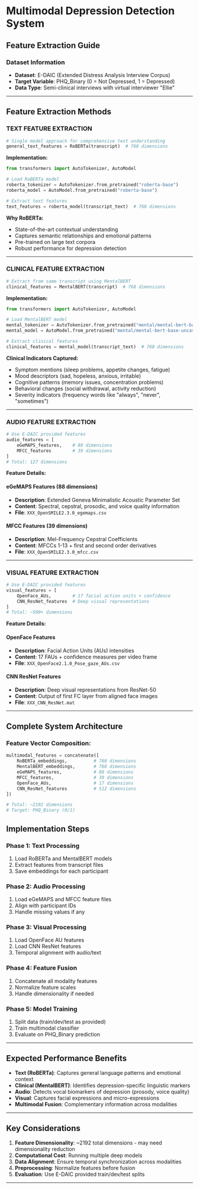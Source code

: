 # Multimodal Depression Detection System
## Feature Extraction Guide

### **Dataset Information**
- **Dataset**: E-DAIC (Extended Distress Analysis Interview Corpus)
- **Target Variable**: PHQ_Binary (0 = Not Depressed, 1 = Depressed)
- **Data Type**: Semi-clinical interviews with virtual interviewer "Ellie"

---

## **Feature Extraction Methods**

### **TEXT FEATURE EXTRACTION**
```python
# Single model approach for comprehensive text understanding
general_text_features = RoBERTa(transcript)  # 768 dimensions
```

**Implementation:**
```python
from transformers import AutoTokenizer, AutoModel

# Load RoBERTa model
roberta_tokenizer = AutoTokenizer.from_pretrained("roberta-base")
roberta_model = AutoModel.from_pretrained("roberta-base")

# Extract text features
text_features = roberta_model(transcript_text)  # 768 dimensions
```

**Why RoBERTa:**
- State-of-the-art contextual understanding
- Captures semantic relationships and emotional patterns
- Pre-trained on large text corpora
- Robust performance for depression detection

---

### **CLINICAL FEATURE EXTRACTION**
```python
# Extract from same transcript using MentalBERT
clinical_features = MentalBERT(transcript)  # 768 dimensions
```

**Implementation:**
```python
from transformers import AutoTokenizer, AutoModel

# Load MentalBERT model
mental_tokenizer = AutoTokenizer.from_pretrained("mental/mental-bert-base-uncased")
mental_model = AutoModel.from_pretrained("mental/mental-bert-base-uncased")

# Extract clinical features
clinical_features = mental_model(transcript_text)  # 768 dimensions
```

**Clinical Indicators Captured:**
- Symptom mentions (sleep problems, appetite changes, fatigue)
- Mood descriptors (sad, hopeless, anxious, irritable)
- Cognitive patterns (memory issues, concentration problems)
- Behavioral changes (social withdrawal, activity reduction)
- Severity indicators (frequency words like "always", "never", "sometimes")

---

### **AUDIO FEATURE EXTRACTION**
```python
# Use E-DAIC provided features
audio_features = [
    eGeMAPS_features,    # 88 dimensions
    MFCC_features        # 39 dimensions
]
# Total: 127 dimensions
```

**Feature Details:**

#### **eGeMAPS Features (88 dimensions)**
- **Description**: Extended Geneva Minimalistic Acoustic Parameter Set
- **Content**: Spectral, cepstral, prosodic, and voice quality information
- **File**: `XXX_OpenSMILE2.3.0_egemaps.csv`

#### **MFCC Features (39 dimensions)**
- **Description**: Mel-Frequency Cepstral Coefficients
- **Content**: MFCCs 1-13 + first and second order derivatives
- **File**: `XXX_OpenSMILE2.3.0_mfcc.csv`

---

### **VISUAL FEATURE EXTRACTION**
```python
# Use E-DAIC provided features
visual_features = [
    OpenFace_AUs,        # 17 facial action units + confidence
    CNN_ResNet_features  # Deep visual representations
]
# Total: ~500+ dimensions
```

**Feature Details:**

#### **OpenFace Features**
- **Description**: Facial Action Units (AUs) intensities
- **Content**: 17 FAUs + confidence measures per video frame
- **File**: `XXX_OpenFace2.1.0_Pose_gaze_AUs.csv`

#### **CNN ResNet Features**
- **Description**: Deep visual representations from ResNet-50
- **Content**: Output of first FC layer from aligned face images
- **File**: `XXX_CNN_ResNet.mat`

---

## **Complete System Architecture**

### **Feature Vector Composition:**
```python
multimodal_features = concatenate([
    RoBERTa_embeddings,          # 768 dimensions
    MentalBERT_embeddings,       # 768 dimensions
    eGeMAPS_features,            # 88 dimensions
    MFCC_features,               # 39 dimensions
    OpenFace_AUs,                # 17 dimensions
    CNN_ResNet_features          # 512 dimensions
])

# Total: ~2192 dimensions
# Target: PHQ_Binary (0/1)
```


## **Implementation Steps**

### **Phase 1: Text Processing**
1. Load RoBERTa and MentalBERT models
2. Extract features from transcript files
3. Save embeddings for each participant

### **Phase 2: Audio Processing**
1. Load eGeMAPS and MFCC feature files
2. Align with participant IDs
3. Handle missing values if any

### **Phase 3: Visual Processing**
1. Load OpenFace AU features
2. Load CNN ResNet features
3. Temporal alignment with audio/text

### **Phase 4: Feature Fusion**
1. Concatenate all modality features
2. Normalize feature scales
3. Handle dimensionality if needed

### **Phase 5: Model Training**
1. Split data (train/dev/test as provided)
2. Train multimodal classifier
3. Evaluate on PHQ_Binary prediction

---

## **Expected Performance Benefits**

- **Text (RoBERTa)**: Captures general language patterns and emotional context
- **Clinical (MentalBERT)**: Identifies depression-specific linguistic markers
- **Audio**: Detects vocal biomarkers of depression (prosody, voice quality)
- **Visual**: Captures facial expressions and micro-expressions
- **Multimodal Fusion**: Complementary information across modalities

---

## **Key Considerations**

1. **Feature Dimensionality**: ~2192 total dimensions - may need dimensionality reduction
2. **Computational Cost**: Running multiple deep models
3. **Data Alignment**: Ensure temporal synchronization across modalities
4. **Preprocessing**: Normalize features before fusion
5. **Evaluation**: Use E-DAIC provided train/dev/test splits

---
